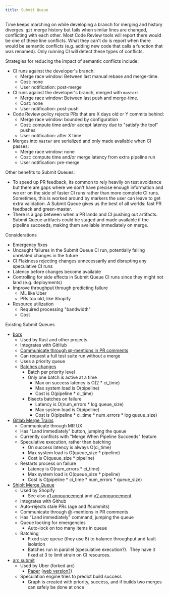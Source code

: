 ```yaml
---
title: Submit Queue
---
```


Time keeps marching on while developing a branch for merging and history
diverges.  `git` merge history but fails when similar lines are changed,
conflicting with each other.  Most Code Review tools will report there would be
one of these line conflicts.  What they can't do is report when there would be
semantic conflicts (e.g. adding new code that calls a function that was renamed).
Only running CI will detect these types of conflicts.

Strategies for reducing the impact of semantic conflicts include:
- CI runs against the developer's branch:
  - Merge race window: Between last manual rebase and merge-time.
  - Cost: none
  - User notification: post-merge
- CI runs against the developer's branch, merged with `master`:
  - Merge race window: Between last push and merge-time.
  - Cost: none
  - User notification: post-push
- Code Review policy rejects PRs that are X days old or Y commits behind:
  - Merge race window: bounded by configuration
  - Cost: compute time and/or accept latency due to "satisfy the tool" pushes
  - User notification: after X time
- Merges into `master` are serialized and only made available when CI passes:
  - Merge race window: none
  - Cost: compute time and/or merge latency from extra pipeline run
  - User notification: pre-merge

Other benefits to Submit Queues:

- To speed up PR feedback, its common to rely heavily on test avoidance but
  there are gaps where we don't have precise enough information and we err on
  the side of faster CI runs rather than more complete CI runs.  Sometimes, this is worked around by markers the user can leave to get extra validation.
  A Submit Queue gives us the best of all worlds: fast PR feedback and green-master.
- There is a gap between when a PR lands and CI pushing out artifacts.  Submit Queue artifacts could be staged and made available if the pipeline succeeds, making them available immediately on merge.

Considerations

- Emergency fixes
- Uncaught failures in the Submit Queue CI run, potentially failing unrelated changes in the future
- CI Flakiness rejecting changes unnecessarily and disrupting any speculative CI runs
- Latency before changes become available
- Controlling for side effects in Submit Queue CI runs since they might not land (e.g. deployments)
- Improve throughput through predicting failure
  - ML like Uber
  - PRs too old, like Shopify
- Resource utilization
  - Required processing "bandwidth"
  - Cost

Existing Submit Queues

- [bors](https://bors.tech/)
  - Used by Rust and other projects
  - Integrates with GitHub
  - [Communicate through @-mentions in PR comments](https://bors.tech/documentation/)
  - Can request a full test suite run without a merge
  - Uses a priority queue
  - [Batches changes](https://github.com/bors-ng/bors-ng#how-it-works)
    - Batch per priority level
    - Only one batch is active at a time
      - Max on success latency is O(2 * ci_time)
      - Max system load is O(pipeline)
      - Cost is O(pipeline * ci_time)
    - Bisects batches on failure
      - Latency is O(num_errors * log queue_size)
      - Max system load is O(pipeline)
      - Cost is O(pipeline * ci_time * num_errors * log queue_size)
- [Gitlab Merge Trains](https://docs.gitlab.com/ee/ci/merge_request_pipelines/pipelines_for_merged_results/merge_trains/)
  - Communicate through MR UX
  - Has "Land immediately" button, jumping the queue
  - Currently conflicts with "Merge When Pipeline Succeeds" feature
  - Speculative execution, rather than batching
    - On success latency is always O(ci_time)
    - Max system load is O(queue_size * pipeline)
    - Cost is O(queue_size * pipeline)
  - Restarts process on failure
    - Latency is O(num_errors * ci_time)
    - Max system load is O(queue_size * pipeline)
    - Cost is O(pipeline * ci_time * num_errors * queue_size)
- [ShipIt Merge Queue](https://github.com/Shopify/shipit-engine#merge-queue)
  - Used by Shopify
    - See also [v1 announcement](https://shopify.engineering/introducing-the-merge-queue) and [v2 announcement](https://shopify.engineering/successfully-merging-work-1000-developers)
  - Integrates with Github
  - Auto-rejects stale PRs (age and #commits)
  - Communicate through @-mentions in PR comments
  - Has "Land immediately" command, jumping the queue
  - Queue locking for emergencies
    - Auto-lock on too many items in queue
  - Batching
    - Fixed size queue (they use 8) to balance throughput and fault isolation
    - Batches run in parallel (speculative execution?).  They have it fixed at 3 to limit strain on CI resources.
- [arc submit](https://github.com/uber/arcanist/blob/master/src/workflow/ArcanistSubmitWorkflow.php)
  - Used by Uber (forked arc)
    - [Paper](https://eng.uber.com/research/keeping-master-green-at-scale/) ([web version?](https://blog.acolyer.org/2019/04/18/keeping-master-green-at-scale/))
  - Speculation engine tries to predict build success
    - Graph is created with priority, success, and if builds two merges can safely be done at once

